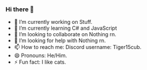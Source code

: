 ### Hi there 👋

- 🔭 I’m currently working on Stuff.
- 🌱 I’m currently learning C# and JavaScript
- 👯 I’m looking to collaborate on Nothing rn.
- 🤔 I’m looking for help with Nothing rn.
- 📫 How to reach me: Discord username: Tiger15cub.
- 😄 Pronouns: He/Him.
- ⚡ Fun fact: I like cats.

<!--
**katopiler/katopiler** is a ✨ _special_ ✨ repository because its `README.md` (this file) appears on your GitHub profile.

Here are some ideas to get you started:

- 🔭 I’m currently working on ...
- 🌱 I’m currently learning ...
- 👯 I’m looking to collaborate on ...
- 🤔 I’m looking for help with ...
- 💬 Ask me about ...
- 📫 How to reach me: ...
- 😄 Pronouns: ...
- ⚡ Fun fact: ...
-->

